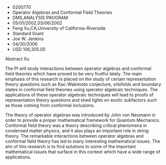 
* 0200770
* Operator Algebras and Conformal Field Theories
* DMS,ANALYSIS PROGRAM
* 05/01/2002,03/06/2002
* Feng Xu,CA,University of California-Riverside
* Standard Grant
* Joe W. Jenkins
* 04/30/2006
* USD 106,305.00

Abstract Xu

The PI will study interactions between operator algebras and conformal field
theories which have proved to be very fruitful lately. The main emphasis of this
research is placed on the study of certain representation theory questions such
as Kac-Wakimoto conjecture, orbifolds and boundary states in conformal field
theories using operator algebraic techniques. The applications of these operator
algebraic techniques will lead to proofs of representation theory questions and
shed lights on exotic subfactors such as those coming from conformal inclusions.

The theory of operator algebras was introduced by John von Neumann in order to
provide a proper mathematical framework for Quantum Mechanics. Conformal field
theory was a theory describing critical phenomena in condensed matter physics,
and it also plays an important role in string theory. The remarkable
interactions between operator algebras and conformal field theory has led to
many interesting mathematical issues. The aim of this research is to find
solutions to some of the important mathematical issues that surface in this
context which have a wide range of applications.


